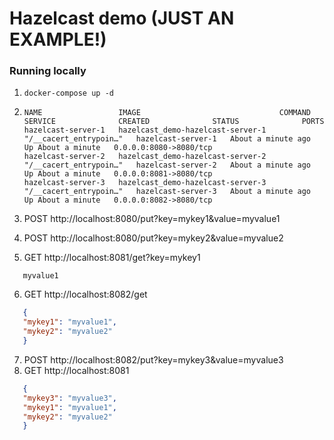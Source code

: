 # Hazelcast demo (JUST AN EXAMPLE!)

### Running locally

1. `docker-compose up -d`

2.  ```>docker-compose ps
    NAME                 IMAGE                               COMMAND                  SERVICE              CREATED              STATUS              PORTS
    hazelcast-server-1   hazelcast_demo-hazelcast-server-1   "/__cacert_entrypoin…"   hazelcast-server-1   About a minute ago   Up About a minute   0.0.0.0:8080->8080/tcp
    hazelcast-server-2   hazelcast_demo-hazelcast-server-2   "/__cacert_entrypoin…"   hazelcast-server-2   About a minute ago   Up About a minute   0.0.0.0:8081->8080/tcp
    hazelcast-server-3   hazelcast_demo-hazelcast-server-3   "/__cacert_entrypoin…"   hazelcast-server-3   About a minute ago   Up About a minute   0.0.0.0:8082->8080/tcp
    ```
3. POST http://localhost:8080/put?key=mykey1&value=myvalue1    
4. POST http://localhost:8080/put?key=mykey2&value=myvalue2
5. GET http://localhost:8081/get?key=mykey1
```
   myvalue1
   ```
6. GET http://localhost:8082/get
```json 
   {
   "mykey1": "myvalue1",
   "mykey2": "myvalue2"
   }
```
7. POST http://localhost:8082/put?key=mykey3&value=myvalue3
8. GET http://localhost:8081
```json
   {
   "mykey3": "myvalue3",
   "mykey1": "myvalue1",
   "mykey2": "myvalue2"
   }
```
